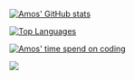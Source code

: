 [![Amos' GitHub stats](https://github-readme-stats.vercel.app/api?username=herzamos&show_icons=true&theme=react&hide_border=true&count_private=true)](https://github.com/anuraghazra/github-readme-stats)

[![Top Languages](https://github-readme-stats.vercel.app/api/top-langs/?username=herzamos&theme=react&hide_border=true)](https://github.com/anuraghazra/github-readme-stats)

[![Amos' time spend on coding](https://github-readme-stats.vercel.app/api/wakatime?username=herzamos&theme=react&hide_border=true)](https://github.com/anuraghazra/github-readme-stats)

<a href="https://github.com/anuraghazra/github-readme-stats">
  <img align="center" src="[![Amos' time spend on coding](https://github-readme-stats.vercel.app/api/wakatime?username=herzamos&theme=react&hide_border=true)]" />
</a>
